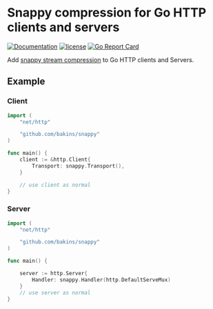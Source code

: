 
# Snappy compression for Go HTTP clients and servers

[![Documentation](https://godoc.org/github.com/bakins/snappy?status.svg)](http://godoc.org/github.com/bakins/snappy)
[![license](https://img.shields.io/github/license/bakins/snappy?maxAge=2592000)](hhttps://github.com/bakins/snappy/blob/master/LICENSE)
[![Go Report Card](https://goreportcard.com/badge/github.com/bakins/snappy)](https://goreportcard.com/report/github.com/bakins/snappy)

Add [snappy stream compression](https://godoc.org/github.com/golang/snappy) to Go HTTP clients and Servers.

## Example

### Client

```go
import (
    "net/http"

    "github.com/bakins/snappy"
)

func main() {
    client := &http.Client{
        Transport: snappy.Transport(),
    }

    // use client as normal
}
```

### Server 

```go
import (
    "net/http"

    "github.com/bakins/snappy"
)

func main() {

    server := http.Server{
        Handler: snappy.Handler(http.DefaultServeMux)
    }
    // use server as normal
}
```




